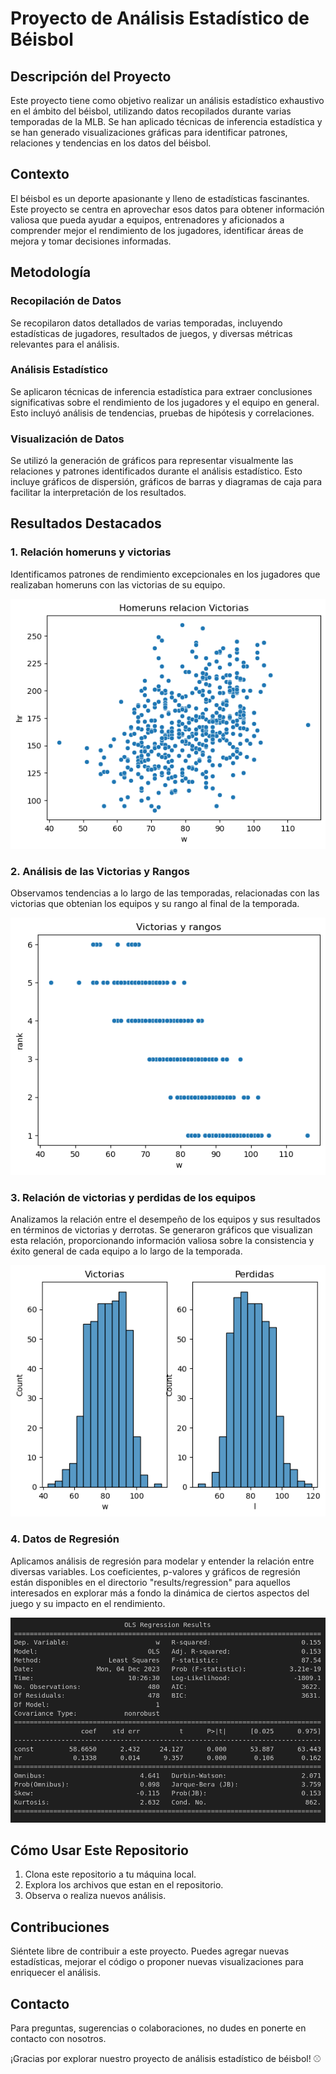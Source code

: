 # Proyecto de Análisis Estadístico de Béisbol

## Descripción del Proyecto

Este proyecto tiene como objetivo realizar un análisis estadístico exhaustivo en el ámbito del béisbol, utilizando datos recopilados durante varias temporadas de la MLB. Se han aplicado técnicas de inferencia estadística y se han generado visualizaciones gráficas para identificar patrones, relaciones y tendencias en los datos del béisbol.

## Contexto

El béisbol es un deporte apasionante y lleno de estadísticas fascinantes. Este proyecto se centra en aprovechar esos datos para obtener información valiosa que pueda ayudar a equipos, entrenadores y aficionados a comprender mejor el rendimiento de los jugadores, identificar áreas de mejora y tomar decisiones informadas.

## Metodología

### Recopilación de Datos

Se recopilaron datos detallados de varias temporadas, incluyendo estadísticas de jugadores, resultados de juegos, y diversas métricas relevantes para el análisis.

### Análisis Estadístico

Se aplicaron técnicas de inferencia estadística para extraer conclusiones significativas sobre el rendimiento de los jugadores y el equipo en general. Esto incluyó análisis de tendencias, pruebas de hipótesis y correlaciones.

### Visualización de Datos

Se utilizó la generación de gráficos para representar visualmente las relaciones y patrones identificados durante el análisis estadístico. Esto incluye gráficos de dispersión, gráficos de barras y diagramas de caja para facilitar la interpretación de los resultados.

## Resultados Destacados

### 1. Relación homeruns y victorias

Identificamos patrones de rendimiento excepcionales en los jugadores que realizaban homeruns con las victorias de su equipo.

<p align="center">
  <img src="./Images/homerunsvictorias.png" alt="homerunsvictorias">
</p>


### 2. Análisis de las Victorias y Rangos

Observamos tendencias a lo largo de las temporadas, relacionadas con las victorias que obtenian los equipos y su rango al final de la temporada.

<p align="center">
  <img src="./Images/relacionvictoriasyrangso.png" alt="victoriasprelacionvictoriasyrangsoerdidas">
</p>


### 3. Relación de victorias y perdidas de los equipos

Analizamos la relación entre el desempeño de los equipos y sus resultados en términos de victorias y derrotas. Se generaron gráficos que visualizan esta relación, proporcionando información valiosa sobre la consistencia y éxito general de cada equipo a lo largo de la temporada.

<p align="center">
  <img src="./Images/victoriasperdidas.png" alt="victoriasperdidas">
</p>

### 4. Datos de Regresión

Aplicamos análisis de regresión para modelar y entender la relación entre diversas variables. Los coeficientes, p-valores y gráficos de regresión están disponibles en el directorio "results/regression" para aquellos interesados en explorar más a fondo la dinámica de ciertos aspectos del juego y su impacto en el rendimiento.

<p align="center">
  <img src="./Images/regresion.png" alt="Regresion">
</p>



## Cómo Usar Este Repositorio

1. Clona este repositorio a tu máquina local.
2. Explora los archivos que estan en el repositorio.
3. Observa o realiza nuevos análisis.

## Contribuciones

Siéntete libre de contribuir a este proyecto. Puedes agregar nuevas estadísticas, mejorar el código o proponer nuevas visualizaciones para enriquecer el análisis.

## Contacto

Para preguntas, sugerencias o colaboraciones, no dudes en ponerte en contacto con nosotros.

¡Gracias por explorar nuestro proyecto de análisis estadístico de béisbol! ⚾️
